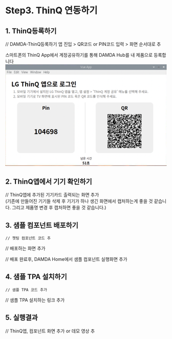 # Step3. ThinQ 연동하기

## 1. ThinQ등록하기

// DAMDA-ThinQ등록하기 앱 진입 > QR코드 or PIN코드 입력 > 화면 순서대로 추

스마트폰의 ThinQ App에서 계정공유하기를 통해 DAMDA Hub를 내 제품으로 등록합니다\
![](<../.gitbook/assets/image (1).png>)



## &#x20;2. ThinQ앱에서 기기 확인하기

// ThinQ앱에 추가된 기기카드 출력되는 화면 추가\
(기존에 만들어진 기기들 삭제 후 기기가 하나 생긴 화면에서 캡처하는게 좋을 것 같습니다. 그리고 제품명 변경 후 캡처하면 좋을 것 같습니다.)

## 3. 샘플 컴포넌트 배포하기

```
// 챗팅 컴포넌트 코드 추
```

// 배포하는 화면 추가

// 배포 완료후, DAMDA Home에서 샘플 컴포넌트 실행화면 추가

## 4. 샘플 TPA 설치하기

```
// 샘플 TPA 코드 추가
```

// 샘플 TPA 설치하는 링크 추가

## 5. 실행결과

// ThinQ앱, 컴포넌트 화면 추가 or 데모 영상 추
